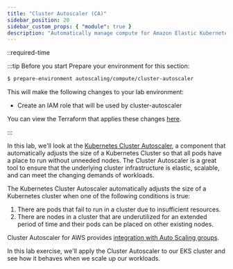 ```yaml
---
title: "Cluster Autoscaler (CA)"
sidebar_position: 20
sidebar_custom_props: { "module": true }
description: "Automatically manage compute for Amazon Elastic Kubernetes Service with Cluster Autoscaler."
---
```


::required-time

:::tip Before you start
Prepare your environment for this section:

```bash timeout=300 wait=30
$ prepare-environment autoscaling/compute/cluster-autoscaler
```

This will make the following changes to your lab environment:

- Create an IAM role that will be used by cluster-autoscaler

You can view the Terraform that applies these changes [here](https://github.com/VAR::MANIFESTS_OWNER/VAR::MANIFESTS_REPOSITORY/tree/VAR::MANIFESTS_REF/manifests/modules/autoscaling/compute/cluster-autoscaler/.workshop/terraform).

:::

In this lab, we'll look at the [Kubernetes Cluster Autoscaler](https://github.com/kubernetes/autoscaler), a component that automatically adjusts the size of a Kubernetes Cluster so that all pods have a place to run without unneeded nodes. The Cluster Autoscaler is a great tool to ensure that the underlying cluster infrastructure is elastic, scalable, and can meet the changing demands of workloads.

The Kubernetes Cluster Autoscaler automatically adjusts the size of a Kubernetes cluster when one of the following conditions is true:

1. There are pods that fail to run in a cluster due to insufficient resources.
2. There are nodes in a cluster that are underutilized for an extended period of time and their pods can be placed on other existing nodes.

Cluster Autoscaler for AWS provides [integration with Auto Scaling groups](https://github.com/kubernetes/autoscaler/tree/master/cluster-autoscaler/cloudprovider/aws).

In this lab exercise, we'll apply the Cluster Autoscaler to our EKS cluster and see how it behaves when we scale up our workloads.
